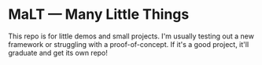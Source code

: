 # MaLT &mdash; Many Little Things

This repo is for little demos and small projects. I'm usually testing out a new
framework or struggling with a proof-of-concept. If it's a good project, it'll
graduate and get its own repo!


